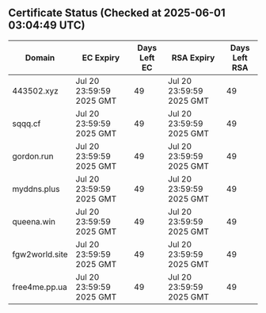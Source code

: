 ## Certificate Status (Checked at 2025-06-01 03:04:49 UTC)
| Domain | EC Expiry | Days Left EC | RSA Expiry | Days Left RSA |
|--------|-----------|-------------|------------|--------------|
| 443502.xyz | Jul 20 23:59:59 2025 GMT | 49 | Jul 20 23:59:59 2025 GMT | 49 |
| sqqq.cf | Jul 20 23:59:59 2025 GMT | 49 | Jul 20 23:59:59 2025 GMT | 49 |
| gordon.run | Jul 20 23:59:59 2025 GMT | 49 | Jul 20 23:59:59 2025 GMT | 49 |
| myddns.plus | Jul 20 23:59:59 2025 GMT | 49 | Jul 20 23:59:59 2025 GMT | 49 |
| queena.win | Jul 20 23:59:59 2025 GMT | 49 | Jul 20 23:59:59 2025 GMT | 49 |
| fgw2world.site | Jul 20 23:59:59 2025 GMT | 49 | Jul 20 23:59:59 2025 GMT | 49 |
| free4me.pp.ua | Jul 20 23:59:59 2025 GMT | 49 | Jul 20 23:59:59 2025 GMT | 49 |
